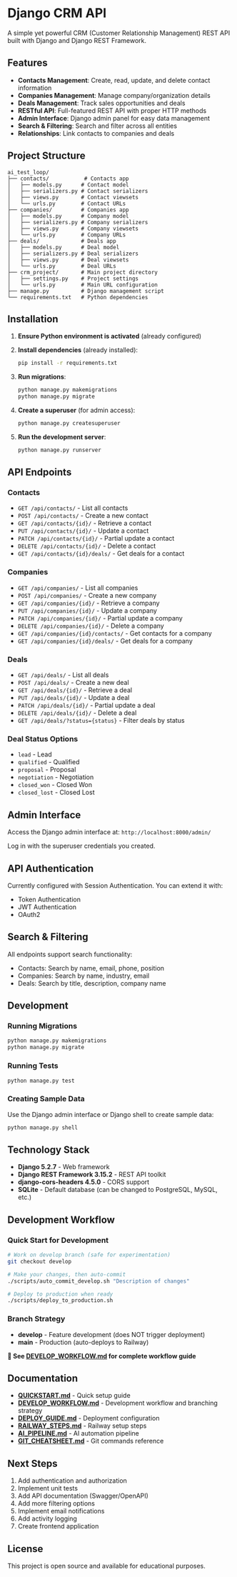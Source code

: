 # Django CRM API

A simple yet powerful CRM (Customer Relationship Management) REST API built with Django and Django REST Framework.

## Features

- **Contacts Management**: Create, read, update, and delete contact information
- **Companies Management**: Manage company/organization details
- **Deals Management**: Track sales opportunities and deals
- **RESTful API**: Full-featured REST API with proper HTTP methods
- **Admin Interface**: Django admin panel for easy data management
- **Search & Filtering**: Search and filter across all entities
- **Relationships**: Link contacts to companies and deals

## Project Structure

```
ai_test_loop/
├── contacts/           # Contacts app
│   ├── models.py      # Contact model
│   ├── serializers.py # Contact serializers
│   ├── views.py       # Contact viewsets
│   └── urls.py        # Contact URLs
├── companies/         # Companies app
│   ├── models.py      # Company model
│   ├── serializers.py # Company serializers
│   ├── views.py       # Company viewsets
│   └── urls.py        # Company URLs
├── deals/             # Deals app
│   ├── models.py      # Deal model
│   ├── serializers.py # Deal serializers
│   ├── views.py       # Deal viewsets
│   └── urls.py        # Deal URLs
├── crm_project/       # Main project directory
│   ├── settings.py    # Project settings
│   └── urls.py        # Main URL configuration
├── manage.py          # Django management script
└── requirements.txt   # Python dependencies
```

## Installation

1. **Ensure Python environment is activated** (already configured)

2. **Install dependencies** (already installed):
   ```bash
   pip install -r requirements.txt
   ```

3. **Run migrations**:
   ```bash
   python manage.py makemigrations
   python manage.py migrate
   ```

4. **Create a superuser** (for admin access):
   ```bash
   python manage.py createsuperuser
   ```

5. **Run the development server**:
   ```bash
   python manage.py runserver
   ```

## API Endpoints

### Contacts
- `GET /api/contacts/` - List all contacts
- `POST /api/contacts/` - Create a new contact
- `GET /api/contacts/{id}/` - Retrieve a contact
- `PUT /api/contacts/{id}/` - Update a contact
- `PATCH /api/contacts/{id}/` - Partial update a contact
- `DELETE /api/contacts/{id}/` - Delete a contact
- `GET /api/contacts/{id}/deals/` - Get deals for a contact

### Companies
- `GET /api/companies/` - List all companies
- `POST /api/companies/` - Create a new company
- `GET /api/companies/{id}/` - Retrieve a company
- `PUT /api/companies/{id}/` - Update a company
- `PATCH /api/companies/{id}/` - Partial update a company
- `DELETE /api/companies/{id}/` - Delete a company
- `GET /api/companies/{id}/contacts/` - Get contacts for a company
- `GET /api/companies/{id}/deals/` - Get deals for a company

### Deals
- `GET /api/deals/` - List all deals
- `POST /api/deals/` - Create a new deal
- `GET /api/deals/{id}/` - Retrieve a deal
- `PUT /api/deals/{id}/` - Update a deal
- `PATCH /api/deals/{id}/` - Partial update a deal
- `DELETE /api/deals/{id}/` - Delete a deal
- `GET /api/deals/?status={status}` - Filter deals by status

### Deal Status Options
- `lead` - Lead
- `qualified` - Qualified
- `proposal` - Proposal
- `negotiation` - Negotiation
- `closed_won` - Closed Won
- `closed_lost` - Closed Lost

## Admin Interface

Access the Django admin interface at: `http://localhost:8000/admin/`

Log in with the superuser credentials you created.

## API Authentication

Currently configured with Session Authentication. You can extend it with:
- Token Authentication
- JWT Authentication
- OAuth2

## Search & Filtering

All endpoints support search functionality:
- Contacts: Search by name, email, phone, position
- Companies: Search by name, industry, email
- Deals: Search by title, description, company name

## Development

### Running Migrations
```bash
python manage.py makemigrations
python manage.py migrate
```

### Running Tests
```bash
python manage.py test
```

### Creating Sample Data
Use the Django admin interface or Django shell to create sample data:
```bash
python manage.py shell
```

## Technology Stack

- **Django 5.2.7** - Web framework
- **Django REST Framework 3.15.2** - REST API toolkit
- **django-cors-headers 4.5.0** - CORS support
- **SQLite** - Default database (can be changed to PostgreSQL, MySQL, etc.)

## Development Workflow

### Quick Start for Development

```bash
# Work on develop branch (safe for experimentation)
git checkout develop

# Make your changes, then auto-commit
./scripts/auto_commit_develop.sh "Description of changes"

# Deploy to production when ready
./scripts/deploy_to_production.sh
```

### Branch Strategy

- **develop** - Feature development (does NOT trigger deployment)
- **main** - Production (auto-deploys to Railway)

**📖 See [DEVELOP_WORKFLOW.md](./DEVELOP_WORKFLOW.md) for complete workflow guide**

## Documentation

- **[QUICKSTART.md](./QUICKSTART.md)** - Quick setup guide
- **[DEVELOP_WORKFLOW.md](./DEVELOP_WORKFLOW.md)** - Development workflow and branching strategy
- **[DEPLOY_GUIDE.md](./DEPLOY_GUIDE.md)** - Deployment configuration
- **[RAILWAY_STEPS.md](./RAILWAY_STEPS.md)** - Railway setup steps
- **[AI_PIPELINE.md](./AI_PIPELINE.md)** - AI automation pipeline
- **[GIT_CHEATSHEET.md](./GIT_CHEATSHEET.md)** - Git commands reference

## Next Steps

1. Add authentication and authorization
2. Implement unit tests
3. Add API documentation (Swagger/OpenAPI)
4. Add more filtering options
5. Implement email notifications
6. Add activity logging
7. Create frontend application

## License

This project is open source and available for educational purposes.
